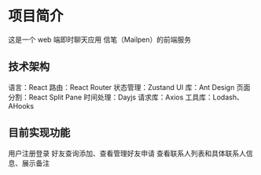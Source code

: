 # 项目简介

这是一个 web 端即时聊天应用 信笔（Mailpen）的前端服务

## 技术架构

语言：React
路由：React Router
状态管理：Zustand
UI 库：Ant Design
页面分割：React Split Pane
时间处理：Dayjs
请求库：Axios
工具库：Lodash、AHooks

## 目前实现功能

用户注册登录
好友查询添加、查看管理好友申请
查看联系人列表和具体联系人信息、展示备注
